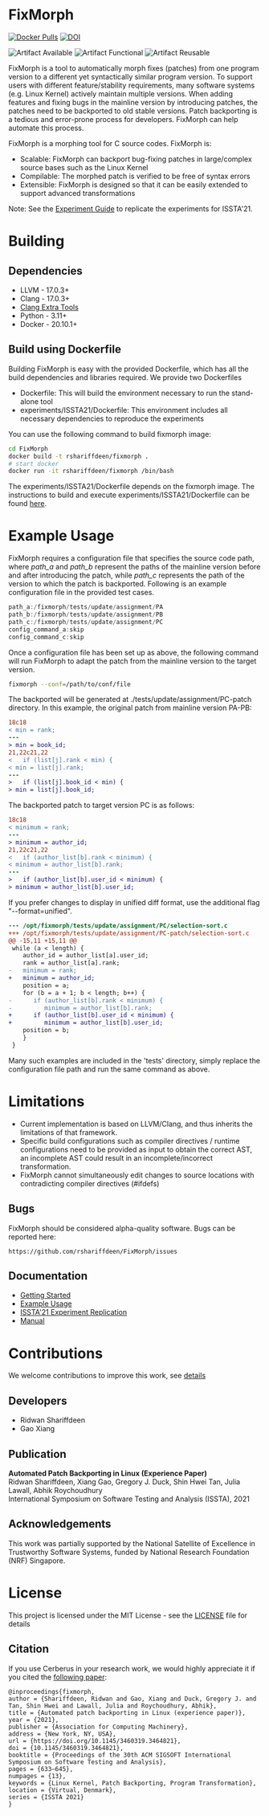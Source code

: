 # FixMorph
[![Docker Pulls](https://img.shields.io/docker/pulls/rshariffdeen/fixmorph.svg)](https://hub.docker.com/r/rshariffdeen/fixmorph) [![DOI](https://zenodo.org/badge/DOI/10.5281/zenodo.4764704.svg)](https://doi.org/10.5281/zenodo.4764704)

![Artifact Available](https://www.acm.org/binaries/content/gallery/acm/publications/replication-badges/artifacts_available_dl.jpg) ![Artifact Functional](https://github.com/user-attachments/assets/f38134ea-964b-4784-b05d-a4faf99eff14) ![Artifact Reusable](https://www.acm.org/binaries/content/gallery/acm/publications/replication-badges/artifacts_evaluated_reusable_dl.jpg)




FixMorph is a tool to automatically morph fixes (patches) from one program version to a different yet syntactically similar program version. To support users with different feature/stability requirements, many software systems (e.g. Linux Kernel) actively maintain multiple versions. When adding features and fixing bugs in the mainline version by introducing patches, the patches need to be backported to old stable versions. Patch backporting is a tedious and error-prone process for developers. FixMorph can help automate this process.

FixMorph is a morphing tool for C source codes. FixMorph is:

* Scalable: FixMorph can backport bug-fixing patches in large/complex source bases such as the Linux Kernel
* Compilable: The morphed patch is verified to be free of syntax errors
* Extensible: FixMorph is designed so that it can be easily extended to support advanced transformations

Note: See the [Experiment Guide](experiments/ISSTA21/README.md) to replicate the experiments for ISSTA'21. 


# Building
[comment]: <> (We provide two options to build FixMorph: &#40;1&#41; build from source, &#40;2&#41; build using Dockerfile.)

[comment]: <> (## Build from source code)

[comment]: <> (TO appear)

## Dependencies
* LLVM - 17.0.3+
* Clang - 17.0.3+
* [Clang Extra Tools](https://github.com/rshariffdeen/clang-tools)
* Python - 3.11+
* Docker - 20.10.1+


## Build using Dockerfile

Building FixMorph is easy with the provided Dockerfile, which has all the build dependencies and libraries required. We provide two Dockerfiles

* Dockerfile: This will build the environment necessary to run the stand-alone tool
* experiments/ISSTA21/Dockerfile: This environment includes all necessary dependencies to reproduce the experiments

You can use the following command to build fixmorph image:

```bash
cd FixMorph
docker build -t rshariffdeen/fixmorph .
# start docker
docker run -it rshariffdeen/fixmorph /bin/bash              
```

The experiments/ISSTA21/Dockerfile depends on the fixmorph image. The instructions to build and execute experiments/ISSTA21/Dockerfile can be found [here](./experiments/ISSTA21).


# Example Usage
FixMorph requires a configuration file that specifies the source code path, where *path_a* and *path_b* represent the paths of the mainline version before and after introducing the patch, while *path_c* represents the path of the version to which the patch is backported. Following is an example configuration file in the provided test cases.

```c
path_a:/fixmorph/tests/update/assignment/PA
path_b:/fixmorph/tests/update/assignment/PB
path_c:/fixmorph/tests/update/assignment/PC
config_command_a:skip
config_command_c:skip
```

Once a configuration file has been set up as above, the following command will run FixMorph to adapt the patch from the mainline version to the target version.

```bash
fixmorph --conf=/path/to/conf/file
```

The backported will be generated at ./tests/update/assignment/PC-patch directory. In this example, the original patch from mainline version PA-PB:
```diff
18c18
< min = rank;
---
> min = book_id;
21,22c21,22
<   if (list[j].rank < min) {
< min = list[j].rank;
---
>   if (list[j].book_id < min) {
> min = list[j].book_id;
```

The backported patch to target version PC is as follows:

```diff
18c18
< minimum = rank;
---
> minimum = author_id;
21,22c21,22
<   if (author_list[b].rank < minimum) {
< minimum = author_list[b].rank;
---
>   if (author_list[b].user_id < minimum) {
> minimum = author_list[b].user_id;
```


If you prefer changes to display in unified diff format, use the additional flag "--format=unified".

```diff
--- /opt/fixmorph/tests/update/assignment/PC/selection-sort.c	
+++ /opt/fixmorph/tests/update/assignment/PC-patch/selection-sort.c	
@@ -15,11 +15,11 @@
 while (a < length) {
    author_id = author_list[a].user_id;
    rank = author_list[a].rank;
-   minimum = rank;
+   minimum = author_id;
    position = a;
    for (b = a + 1; b < length; b++) {
-      if (author_list[b].rank < minimum) {
-         minimum = author_list[b].rank;
+      if (author_list[b].user_id < minimum) {
+         minimum = author_list[b].user_id;
    position = b;
    }
 }
```

Many such examples are included in the 'tests' directory, simply replace the configuration file path and run the same command as above.

# Limitations #
* Current implementation is based on LLVM/Clang, and thus inherits the limitations of that framework. 
* Specific build configurations such as compiler directives / runtime configurations need to be provided as input to obtain the correct AST, an incomplete AST could result in an incomplete/incorrect transformation. 
* FixMorph cannot simultaneously edit changes to source locations with contradicting compiler directives (#ifdefs)


## Bugs ##
FixMorph should be considered alpha-quality software. Bugs can be reported here:

    https://github.com/rshariffdeen/FixMorph/issues

## Documentation ##

* [Getting Started](doc/GetStart.md)
* [Example Usage](doc/Examples.md)
* [ISSTA'21 Experiment Replication](experiments/ISSTA21/README.md)  
* [Manual](doc/Manual.md)

# Contributions 
We welcome contributions to improve this work, see [details](doc/Contributing.md)

## Developers ##
* Ridwan Shariffdeen
* Gao Xiang

## Publication ##
**Automated Patch Backporting in Linux (Experience Paper)** <br>
Ridwan Shariffdeen, Xiang Gao, Gregory J. Duck, Shin Hwei Tan, Julia Lawall, Abhik Roychoudhury <br>
International Symposium on Software Testing and Analysis (ISSTA), 2021

## Acknowledgements ##
This work was partially supported by the National Satellite of Excellence in Trustworthy Software Systems, funded by National Research Foundation (NRF) Singapore. 


# License
This project is licensed under the MIT License - see the [LICENSE](LICENSE) file for details

## Citation

If you use Cerberus in your research work, we would highly appreciate it if you
cited the [following paper](https://rshariffdeen.com/paper/ISSTA21.pdf):

```
@inproceedings{fixmorph,
author = {Shariffdeen, Ridwan and Gao, Xiang and Duck, Gregory J. and Tan, Shin Hwei and Lawall, Julia and Roychoudhury, Abhik},
title = {Automated patch backporting in Linux (experience paper)},
year = {2021},
publisher = {Association for Computing Machinery},
address = {New York, NY, USA},
url = {https://doi.org/10.1145/3460319.3464821},
doi = {10.1145/3460319.3464821},
booktitle = {Proceedings of the 30th ACM SIGSOFT International Symposium on Software Testing and Analysis},
pages = {633–645},
numpages = {13},
keywords = {Linux Kernel, Patch Backporting, Program Transformation},
location = {Virtual, Denmark},
series = {ISSTA 2021}
}
```
